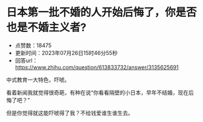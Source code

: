 # 日本第一批不婚的人开始后悔了，你是否也是不婚主义者?
- 点赞数：18475
- 更新时间：2023年07月26日15时46分55秒
- 回答url：https://www.zhihu.com/question/613833732/answer/3135625691
<body>
 <p data-pid="K_yBOujs">中式教育一大特色，吓唬。</p>
 <p data-pid="AO2Ozna-">看着新闻我就觉得很奇葩，有种在说“你看看隔壁的小日本，早年不结婚，现在后悔了吧？”</p>
 <p data-pid="Ki0aoKcF">但是你觉得就这能吓唬得了我？不给钱爱谁生谁生去。</p>
</body>